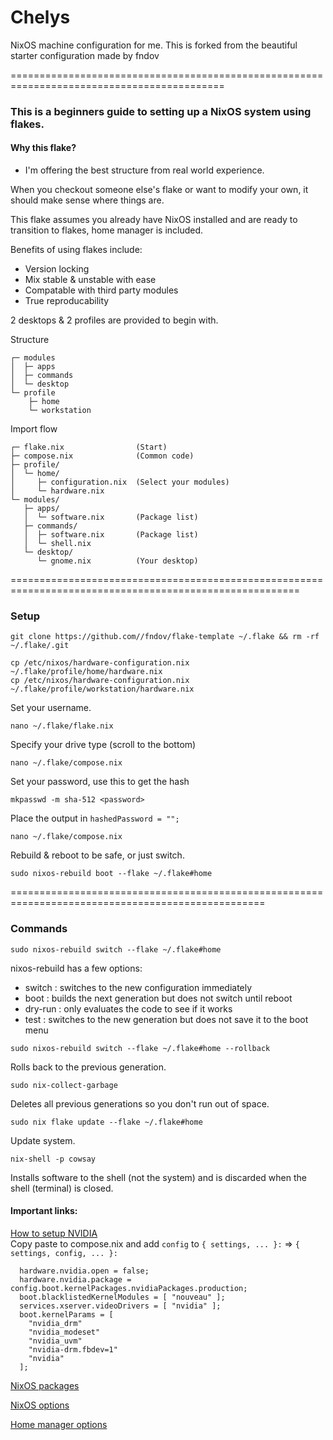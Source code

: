 
# Chelys
NixOS machine configuration for me.
This is forked from the beautiful starter configuration made by fndov

===========================================================================================
### This is a beginners guide to setting up a NixOS system using flakes.

#### Why this flake?

* I'm offering the best structure from real world experience.

When you checkout someone else's flake or want to modify your own, it should make sense where things are.

This flake assumes you already have NixOS installed and are ready to transition to flakes, home manager is included.

Benefits of using flakes include:
- Version locking
- Mix stable & unstable with ease
- Compatable with third party modules
- True reproducability

2 desktops & 2 profiles are provided to begin with.

Structure
```
┌─ modules
│  ├─ apps
│  ├─ commands
│  └─ desktop
└─ profile
    ├─ home
    └─ workstation
```
Import flow
```
┌─ flake.nix                (Start)
├─ compose.nix              (Common code)
├─ profile/
│  └─ home/
│     ├─ configuration.nix  (Select your modules)
│     └─ hardware.nix
└─ modules/
   ├─ apps/
   │  └─ software.nix       (Package list)
   ├─ commands/
   │  ├─ software.nix       (Package list)
   │  └─ shell.nix
   └─ desktop/
      └─ gnome.nix          (Your desktop)

```

========================================================================================================
### Setup
```
git clone https://github.com//fndov/flake-template ~/.flake && rm -rf ~/.flake/.git

cp /etc/nixos/hardware-configuration.nix ~/.flake/profile/home/hardware.nix
cp /etc/nixos/hardware-configuration.nix ~/.flake/profile/workstation/hardware.nix
```
Set your username.
```
nano ~/.flake/flake.nix
```
Specify your drive type (scroll to the bottom)
```
nano ~/.flake/compose.nix
```
Set your password, use this to get the hash
```
mkpasswd -m sha-512 <password>
```
Place the output in `hashedPassword = "";`
```
nano ~/.flake/compose.nix
```
Rebuild & reboot to be safe, or just switch.
```
sudo nixos-rebuild boot --flake ~/.flake#home
```
==================================================================================================

### Commands
```
sudo nixos-rebuild switch --flake ~/.flake#home
```
nixos-rebuild has a few options:
* switch  : switches to the new configuration immediately
* boot    : builds the next generation but does not switch until reboot
* dry-run : only evaluates the code to see if it works
* test    : switches to the new generation but does not save it to the boot menu

```
sudo nixos-rebuild switch --flake ~/.flake#home --rollback
```
Rolls back to the previous generation.

```
sudo nix-collect-garbage
```
Deletes all previous generations so you don't run out of space.

```
sudo nix flake update --flake ~/.flake#home
```
Update system.

```
nix-shell -p cowsay
```
Installs software to the shell (not the system) and is discarded when the shell (terminal) is closed.

#### Important links:

[How to setup NVIDIA](https://nixos.wiki/wiki/Nvidia) <br>
Copy paste to compose.nix and add `config` to `{ settings, ... }:` => `{ settings, config, ... }:`
```
  hardware.nvidia.open = false;
  hardware.nvidia.package = config.boot.kernelPackages.nvidiaPackages.production;
  boot.blacklistedKernelModules = [ "nouveau" ];
  services.xserver.videoDrivers = [ "nvidia" ];
  boot.kernelParams = [
    "nvidia_drm"
    "nvidia_modeset"
    "nvidia_uvm"
    "nvidia-drm.fbdev=1"
    "nvidia"
  ];
```


[NixOS packages](https://search.nixos.org/packages)

[NixOS options](https://search.nixos.org/options)

[Home manager options](https://home-manager-options.extranix.com/)
